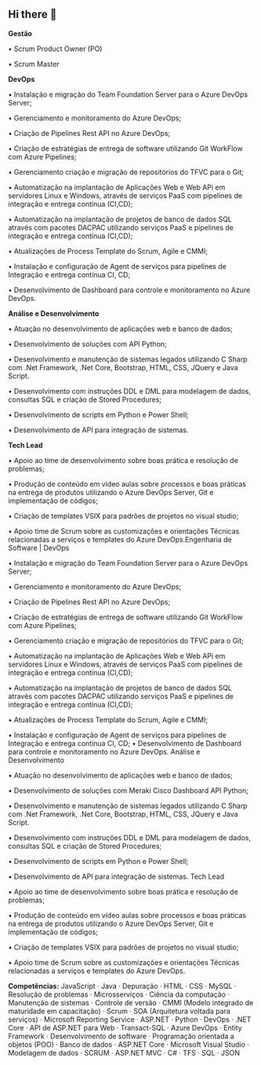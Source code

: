 ## Hi there 👋

**Gestão**

• Scrum Product Owner (PO)

• Scrum Master

**DevOps** 

• Instalação e migração do Team Foundation Server para o Azure DevOps Server;

• Gerenciamento e monitoramento do Azure DevOps;

• Criação de Pipelines Rest API no Azure DevOps;

• Criação de estratégias de entrega de software utilizando Git WorkFlow com Azure Pipelines;

• Gerenciamento criação e migração de repositórios do TFVC para o Git;

• Automatização na implantação de Aplicações Web e Web APi em servidores Linux e Windows, através de serviços PaaS com pipelines de integração e entrega contínua (CI,CD);

• Automatização na implantação de projetos de banco de dados SQL através com pacotes DACPAC utilizando serviços PaaS e pipelines de integração e entrega contínua (CI,CD);

• Atualizações de Process Template do Scrum, Agile e CMMI;

• Instalação e configuração de Agent de serviços para pipelines de Integração e entrega contínua CI, CD;

• Desenvolvimento de Dashboard para controle e monitoramento no Azure DevOps.

**Análise e Desenvolvimento**

• Atuação no desenvolvimento de aplicações web e banco de dados;

• Desenvolvimento de soluções com API Python; 

• Desenvolvimento e manutenção de sistemas legados utilizando C Sharp com .Net Framework, .Net Core, Bootstrap, HTML, CSS, JQuery e Java Script.

• Desenvolvimento com instruções DDL e DML para modelagem de dados, consultas SQL e criação de Stored Procedures; 

• Desenvolvimento de scripts em Python e Power Shell; 

• Desenvolvimento de API para integração de sistemas.

**Tech Lead**

• Apoio ao time de desenvolvimento sobre boas prática e resolução de problemas;

• Produção de conteúdo em vídeo aulas sobre processos e boas práticas na entrega de produtos utilizando o Azure DevOps Server, Git e implementação de códigos;

• Criação de templates VSIX para padrões de projetos no visual studio;

• Apoio time de Scrum sobre as customizações e orientações Técnicas relacionadas a serviços e templates do Azure DevOps.Engenharia de Software | DevOps

• Instalação e migração do Team Foundation Server para o Azure DevOps Server;

• Gerenciamento e monitoramento do Azure DevOps;

• Criação de Pipelines Rest API no Azure DevOps;

• Criação de estratégias de entrega de software utilizando Git WorkFlow com Azure Pipelines;

• Gerenciamento criação e migração de repositórios do TFVC para o Git;

• Automatização na implantação de Aplicações Web e Web APi em servidores Linux e Windows, através de serviços PaaS com pipelines de integração e entrega contínua (CI,CD);

• Automatização na implantação de projetos de banco de dados SQL através com pacotes DACPAC utilizando serviços PaaS e pipelines de integração e entrega contínua (CI,CD);

• Atualizações de Process Template do Scrum, Agile e CMMI;

• Instalação e configuração de Agent de serviços para pipelines de Integração e entrega contínua CI, CD; • Desenvolvimento de Dashboard para controle e monitoramento no Azure DevOps. Análise e Desenvolvimento

• Atuação no desenvolvimento de aplicações web e banco de dados;

• Desenvolvimento de soluções com Meraki Cisco Dashboard API Python;

• Desenvolvimento e manutenção de sistemas legados utilizando C Sharp com .Net Framework, .Net Core, Bootstrap, HTML, CSS, JQuery e Java Script.

• Desenvolvimento com instruções DDL e DML para modelagem de dados, consultas SQL e criação de Stored Procedures;

• Desenvolvimento de scripts em Python e Power Shell;

• Desenvolvimento de API para integração de sistemas. Tech Lead

• Apoio ao time de desenvolvimento sobre boas prática e resolução de problemas;

• Produção de conteúdo em vídeo aulas sobre processos e boas práticas na entrega de produtos utilizando o Azure DevOps Server, Git e implementação de códigos;

• Criação de templates VSIX para padrões de projetos no visual studio;

• Apoio time de Scrum sobre as customizações e orientações Técnicas relacionadas a serviços e templates do Azure DevOps.

**Competências:** JavaScript · Java · Depuração · HTML · CSS · MySQL · Resolução de problemas · Microsserviços · Ciência da computação · Manutenção de sistemas · Controle de versão · CMMI (Modelo integrado de maturidade em capacitação) · Scrum · SOA (Arquitetura voltada para serviços) · Microsoft Reporting Service · ASP.NET · Python · DevOps · .NET Core · API de ASP.NET para Web · Transact-SQL · Azure DevOps · Entity Framework · Desenvolvimento de software · Programação orientada a objetos (POO) · Banco de dados · ASP.NET Core · Microsoft Visual Studio · Modelagem de dados · SCRUM · ASP.NET MVC · C# · TFS · SQL · JSON
